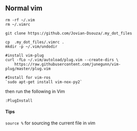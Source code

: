## Normal vim 

```
rm -rf ~/.vim
rm ~/.vimrc

git clone https://github.com/Jovian-Dsouza/.my_dot_files

cp  .my_dot_files/.vimrc .
mkdir -p ~/.vim/undodir

#install vim-plug
curl -fLo ~/.vim/autoload/plug.vim --create-dirs \
    https://raw.githubusercontent.com/junegunn/vim-plug/master/plug.vim

#Install for vim-ros
`sudo apt-get install vim-nox-py2`
```

then run the following in Vim 
```
:PlugInstall
```

 
#### Tips

`source %` for sourcing the current file in vim 
